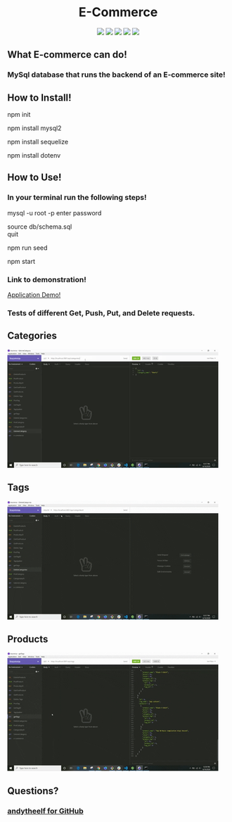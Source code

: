 <h1 align="center">E-Commerce</h1>

<p align="center">
<img src="https://img.shields.io/badge/Javascript-brightgreen"/>
<img src="https://img.shields.io/badge/Mysql-red"/>
<img src="https://img.shields.io/badge/Node.js-success"/>
<img src="https://img.shields.io/badge/Sequelize-blue"/>  
<img src="https://img.shields.io/badge/Insomnia-orange"/>
</p>

## What E-commerce can do! 
### MySql database that runs the backend of an E-commerce site! 

## How to Install!
npm init

npm install mysql2

npm install sequelize

npm install dotenv

## How to Use!
### In your terminal run the following steps!
mysql -u root -p
enter password  

source db/schema.sql  
quit   

npm run seed  

npm start
      

### Link to demonstration!
[Application Demo!](https://youtu.be/WbtVA5TOF1o) 
  

### Tests of different Get, Push, Put, and Delete requests.

## Categories
![GIF of Categories](./images/categories.gif) 

## Tags
![GIF of Tags](./images/tags.gif)

## Products
![GIF of Products](./images/products.gif) 
   

## Questions?
### [andytheelf for GitHub](https://github.com/andytheelf?tab=repositories)  
